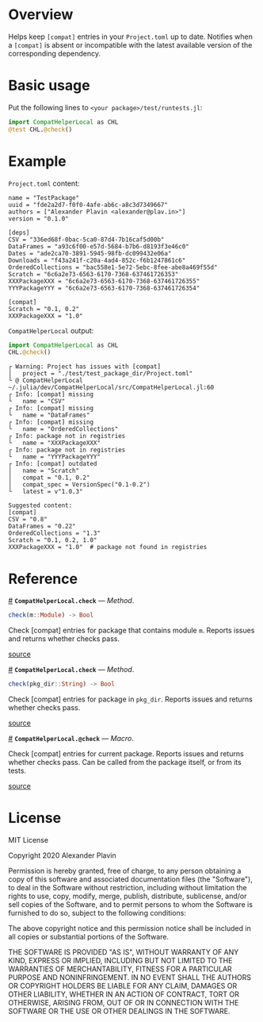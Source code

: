 
<a id='Overview'></a>

<a id='Overview-1'></a>

# Overview


Helps keep `[compat]` entries in your `Project.toml` up to date. Notifies when a `[compat]` is absent or incompatible with the latest available version of the corresponding dependency.


<a id='Basic-usage'></a>

<a id='Basic-usage-1'></a>

# Basic usage


Put the following lines to `<your package>/test/runtests.jl`:


```julia
import CompatHelperLocal as CHL
@test CHL.@check()
```


<a id='Example'></a>

<a id='Example-1'></a>

# Example


`Project.toml` content:


```
name = "TestPackage"
uuid = "fde2a2d7-f0f0-4afe-ab6c-a8c3d7349667"
authors = ["Alexander Plavin <alexander@plav.in>"]
version = "0.1.0"

[deps]
CSV = "336ed68f-0bac-5ca0-87d4-7b16caf5d00b"
DataFrames = "a93c6f00-e57d-5684-b7b6-d8193f3e46c0"
Dates = "ade2ca70-3891-5945-98fb-dc099432e06a"
Downloads = "f43a241f-c20a-4ad4-852c-f6b1247861c6"
OrderedCollections = "bac558e1-5e72-5ebc-8fee-abe8a469f55d"
Scratch = "6c6a2e73-6563-6170-7368-637461726353"
XXXPackageXXX = "6c6a2e73-6563-6170-7368-637461726355"
YYYPackageYYY = "6c6a2e73-6563-6170-7368-637461726354"

[compat]
Scratch = "0.1, 0.2"
XXXPackageXXX = "1.0"
```


`CompatHelperLocal` output:


```julia
import CompatHelperLocal as CHL
CHL.@check()
```


```
┌ Warning: Project has issues with [compat]
│   project = "./test/test_package_dir/Project.toml"
└ @ CompatHelperLocal ~/.julia/dev/CompatHelperLocal/src/CompatHelperLocal.jl:60
┌ Info: [compat] missing
└   name = "CSV"
┌ Info: [compat] missing
└   name = "DataFrames"
┌ Info: [compat] missing
└   name = "OrderedCollections"
┌ Info: package not in registries
└   name = "XXXPackageXXX"
┌ Info: package not in registries
└   name = "YYYPackageYYY"
┌ Info: [compat] outdated
│   name = "Scratch"
│   compat = "0.1, 0.2"
│   compat_spec = VersionSpec("0.1-0.2")
└   latest = v"1.0.3"

Suggested content:
[compat]
CSV = "0.8"
DataFrames = "0.22"
OrderedCollections = "1.3"
Scratch = "0.1, 0.2, 1.0"
XXXPackageXXX = "1.0"  # package not found in registries
```


<a id='Reference'></a>

<a id='Reference-1'></a>

# Reference

<a id='CompatHelperLocal.check-Tuple{Module}' href='#CompatHelperLocal.check-Tuple{Module}'>#</a>
**`CompatHelperLocal.check`** &mdash; *Method*.



```julia
check(m::Module) -> Bool

```

Check [compat] entries for package that contains module `m`. Reports issues and returns whether checks pass.


<a target='_blank' href='https://github.com/aplavin/CompatHelperLocal.jl/blob/29178934c8c37af7029a084180545412ba3fe3e9/src/CompatHelperLocal.jl#L93' class='documenter-source'>source</a><br>

<a id='CompatHelperLocal.check-Tuple{String}' href='#CompatHelperLocal.check-Tuple{String}'>#</a>
**`CompatHelperLocal.check`** &mdash; *Method*.



```julia
check(pkg_dir::String) -> Bool

```

Check [compat] entries for package in `pkg_dir`. Reports issues and returns whether checks pass.


<a target='_blank' href='https://github.com/aplavin/CompatHelperLocal.jl/blob/29178934c8c37af7029a084180545412ba3fe3e9/src/CompatHelperLocal.jl#L37' class='documenter-source'>source</a><br>

<a id='CompatHelperLocal.@check-Tuple{}' href='#CompatHelperLocal.@check-Tuple{}'>#</a>
**`CompatHelperLocal.@check`** &mdash; *Macro*.



Check [compat] entries for current package. Reports issues and returns whether checks pass. Can be called from the package itself, or from its tests.


<a target='_blank' href='https://github.com/aplavin/CompatHelperLocal.jl/blob/29178934c8c37af7029a084180545412ba3fe3e9/src/CompatHelperLocal.jl#L97' class='documenter-source'>source</a><br>


<a id='License'></a>

<a id='License-1'></a>

# License


MIT License


Copyright 2020 Alexander Plavin


Permission is hereby granted, free of charge, to any person obtaining a copy of this software and associated documentation files (the "Software"), to deal in the Software without restriction, including without limitation the rights to use, copy, modify, merge, publish, distribute, sublicense, and/or sell copies of the Software, and to permit persons to whom the Software is furnished to do so, subject to the following conditions:


The above copyright notice and this permission notice shall be included in all copies or substantial portions of the Software.


THE SOFTWARE IS PROVIDED "AS IS", WITHOUT WARRANTY OF ANY KIND, EXPRESS OR IMPLIED, INCLUDING BUT NOT LIMITED TO THE WARRANTIES OF MERCHANTABILITY, FITNESS FOR A PARTICULAR PURPOSE AND NONINFRINGEMENT. IN NO EVENT SHALL THE AUTHORS OR COPYRIGHT HOLDERS BE LIABLE FOR ANY CLAIM, DAMAGES OR OTHER LIABILITY, WHETHER IN AN ACTION OF CONTRACT, TORT OR OTHERWISE, ARISING FROM, OUT OF OR IN CONNECTION WITH THE SOFTWARE OR THE USE OR OTHER DEALINGS IN THE SOFTWARE.

